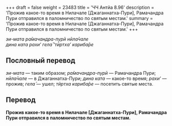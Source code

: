 +++
draft = false
weight = 23483
title = 'ЧЧ Антйа 8.96'
description = 'Прожив какое-то время в Нилачале [Джаганнатха-Пури], Рамачандра Пури отправился в паломничество по святым местам.'
summary = 'Прожив какое-то время в Нилачале [Джаганнатха-Пури], Рамачандра Пури отправился в паломничество по святым местам.'
+++

_эи-мата ра̄мачандра-пурӣ нӣла̄чале  
дина ката рахи’ гела̄ ‘тӣртха’ кариба̄ре_

## Пословный перевод

_эи_\-_мата_ — таким образом; _ра̄мачандра_\-_пурӣ_ — Рамачандра Пури; _нӣла̄чале_ — в Джаганнатха-Пури; _дина_ _ката_ — какое-то время; _рахи’_ — прожив; _гела̄_ — ушел; _тӣртха_ _кариба̄ре_ — посетить святые места.

## Перевод

**Прожив какое-то время в Нилачале \[Джаганнатха-Пури\], Рамачандра Пури отправился в паломничество по святым местам.**
